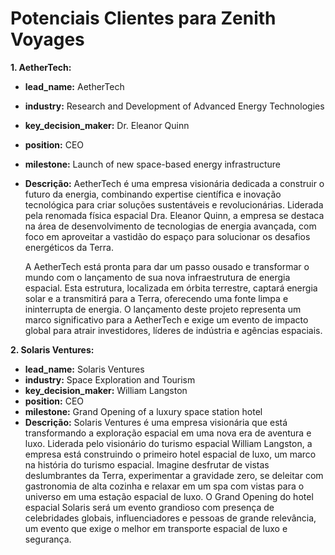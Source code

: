 # Potenciais Clientes para Zenith Voyages

**1.  AetherTech:**

* **lead_name:** AetherTech
* **industry:**  Research and Development of Advanced Energy Technologies
* **key_decision_maker:**  Dr.  Eleanor  Quinn
* **position:**  CEO
* **milestone:** Launch of new space-based energy infrastructure
* **Descrição:** AetherTech é uma empresa visionária dedicada a construir o futuro da energia,  combinando expertise científica  e inovação tecnológica para criar soluções sustentáveis e revolucionárias. Liderada pela renomada física espacial Dra. Eleanor Quinn,  a empresa se destaca na área de desenvolvimento de tecnologias de energia avançada,  com  foco em aproveitar a vastidão do espaço para solucionar os desafios energéticos da Terra. 

   A AetherTech está  pronta para dar um passo ousado e  transformar o  mundo com o lançamento  de sua  nova  infraestrutura de  energia espacial.  Esta  estrutura,   localizada em  órbita  terrestre,   captará  energia  solar  e  a  transmitirá para a Terra,   oferecendo  uma  fonte  limpa e  ininterrupta  de  energia.  O lançamento  deste projeto  representa um  marco  significativo  para a AetherTech  e  exige um  evento  de  impacto global para  atrair  investidores,  líderes  de  indústria  e  agências  espaciais.   

**2.  Solaris Ventures:**

* **lead_name:** Solaris Ventures
* **industry:**  Space Exploration and Tourism
* **key_decision_maker:**  William  Langston
* **position:**  CEO
* **milestone:** Grand Opening of a  luxury space station hotel
* **Descrição:**  Solaris Ventures é uma  empresa  visionária  que  está  transformando  a  exploração  espacial  em  uma  nova era  de  aventura e  luxo.   Liderada pelo visionário do turismo espacial  William Langston, a empresa está  construindo  o  primeiro  hotel  espacial de  luxo,  um  marco  na  história  do  turismo  espacial.  Imagine  desfrutar  de  vistas  deslumbrantes  da  Terra,  experimentar  a  gravidade  zero,  se  deleitar  com  gastronomia  de  alta  cozinha e  relaxar  em  um  spa  com  vistas  para  o  universo  em  uma  estação espacial de  luxo.   O  Grand Opening  do  hotel espacial  Solaris  será  um evento  grandioso  com  presença  de  celebridades  globais,  influenciadores  e  pessoas  de  grande  relevância,   um  evento  que  exige  o   melhor  em  transporte  espacial  de  luxo  e  segurança.
